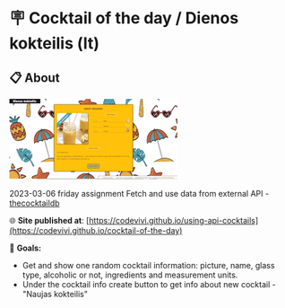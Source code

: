 # 🪧 Cocktail of the day / Dienos kokteilis (lt)

## 📋 About

![alt app screenshot](./assets/screenshot.png)

2023-03-06 friday assignment
Fetch and use data from external API - [thecocktaildb](https://www.thecocktaildb.com/api.php)

🌐 **Site published at**: [https://codevivi.github.io/using-api-cocktails](https://codevivi.github.io/cocktail-of-the-day)

🎯 **Goals:**

- Get and show one random cocktail information: picture, name, glass type, alcoholic or not, ingredients and measurement units.
- Under the cocktail info create button to get info about new cocktail - "Naujas kokteilis"
